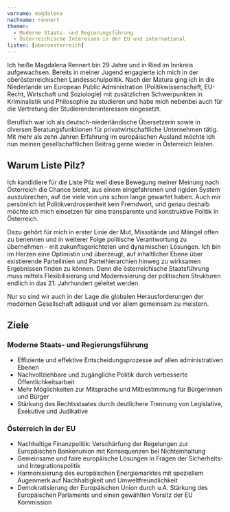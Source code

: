 ```yaml
---
vorname: magdalena
nachname: rennert
themen:
  - Moderne Staats- und Regierungsführung
  - Österreichische Interessen in der EU und international
listen: [oberoesterreich]
---
```


Ich heiße Magdalena Rennert bin 29 Jahre und in Ried im Innkreis aufgewachsen. Bereits in meiner Jugend engagierte ich mich in der oberösterreichischen Landesschulpolitik. Nach der Matura ging ich in die Niederlande um European Public Administration (Politikwissenschaft, EU-Recht, Wirtschaft und Soziologie) mit zusätzlichen Schwerpunkten in Kriminalistik und Philosophie zu studieren und habe mich nebenbei auch für die Vertretung der Studierendeninteressen eingesetzt.

Beruflich war ich als deutsch-niederländische Übersetzerin sowie in diversen Beratungsfunktionen für privatwirtschaftliche Unternehmen tätig. Mit mehr als zehn Jahren Erfahrung im europäischen Ausland möchte ich nun meinen gesellschaftlichen Beitrag gerne wieder in Österreich leisten.

## Warum Liste Pilz?

Ich kandidiere für die Liste Pilz weil diese Bewegung meiner Meinung nach Österreich die Chance bietet, aus einem eingefahrenen und rigiden System auszubrechen, auf die viele von uns schon lange gewartet haben. Auch mir persönlich ist Politikverdrossenheit kein Fremdwort, und genau deshalb möchte ich mich einsetzen für eine transparente und konstruktive Politik in Österreich.

Dazu gehört für mich in erster Linie der Mut, Missstände und Mängel offen zu benennen und in weiterer Folge politische Verantwortung zu übernehmen - mit zukunftsgerichteten und dynamischen Lösungen. Ich bin im Herzen eine Optimistin und überzeugt, auf inhaltlicher Ebene über existierende Parteilinien und Parteihierarchien hinweg zu wirksamen Ergebnissen finden zu können. Denn die österreichische Staatsführung muss mittels Flexibilisierung und Modernisierung der politischen Strukturen endlich in das 21. Jahrhundert geleitet werden.

Nur so sind wir auch in der Lage die globalen Herausforderungen der modernen Gesellschaft adäquat und vor allem gemeinsam zu meistern.

## Ziele
### Moderne Staats- und Regierungsführung
* Effiziente und effektive Entscheidungsprozesse auf allen administrativen Ebenen
* Nachvollziehbare und zugängliche Politik durch verbesserte Öffentlichkeitsarbeit
* Mehr Möglichkeiten zur Mitsprache und Mitbestimmung für Bürgerinnen und Bürger
* Stärkung des Rechtsstaates durch deutlichere Trennung von Legislative, Exekutive und Judikative

### Österreich in der EU
* Nachhaltige Finanzpolitik: Verschärfung der Regelungen zur Europäischen Bankenunion mit Konsequenzen bei Nichteinhaltung
* Gemeinsame und faire europäische Lösungen in Fragen der Sicherheits- und Integrationspolitik
* Harmonisierung des europäischen Energiemarktes mit speziellem Augenmerk auf Nachhaltigkeit und Umweltfreundlichkeit
* Demokratisierung der Europäischen Union durch u.A. Stärkung des Europäischen Parlaments und einen gewählten Vorsitz der EU Kommission